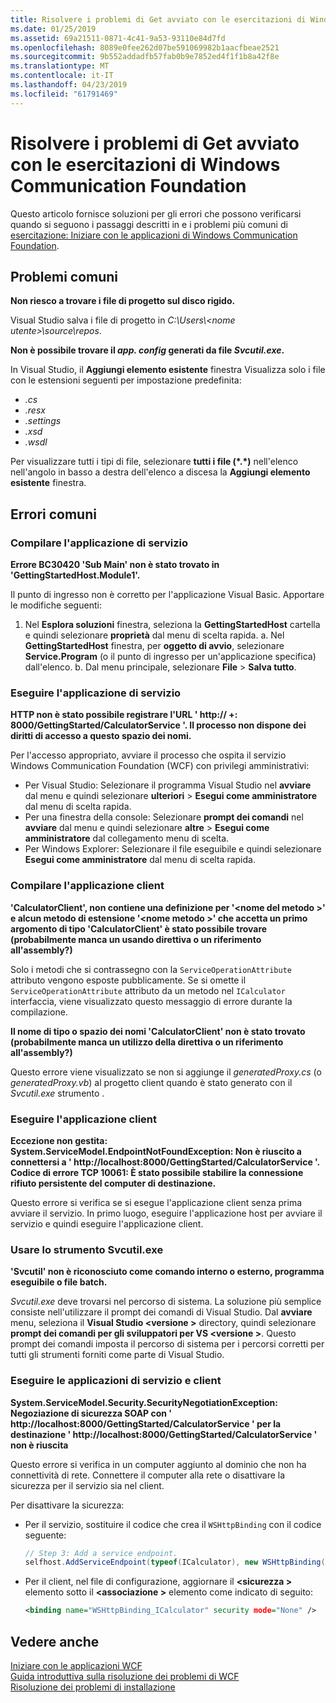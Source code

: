 ```yaml
---
title: Risolvere i problemi di Get avviato con le esercitazioni di Windows Communication Foundation
ms.date: 01/25/2019
ms.assetid: 69a21511-0871-4c41-9a53-93110e84d7fd
ms.openlocfilehash: 8089e0fee262d07be591069982b1aacfbeae2521
ms.sourcegitcommit: 9b552addadfb57fab0b9e7852ed4f1f1b8a42f8e
ms.translationtype: MT
ms.contentlocale: it-IT
ms.lasthandoff: 04/23/2019
ms.locfileid: "61791469"
---
```

# <a name="troubleshoot-the-get-started-with-windows-communication-foundation-tutorials"></a>Risolvere i problemi di Get avviato con le esercitazioni di Windows Communication Foundation

Questo articolo fornisce soluzioni per gli errori che possono verificarsi quando si seguono i passaggi descritti in e i problemi più comuni di [esercitazione: Iniziare con le applicazioni di Windows Communication Foundation](getting-started-tutorial.md). 
  
## <a name="common-problems"></a>Problemi comuni

**Non riesco a trovare i file di progetto sul disco rigido.**

 Visual Studio salva i file di progetto in *C:\Users\\&lt;nome utente&gt;\source\repos*.  

**Non è possibile trovare il *app. config* generati da file *Svcutil.exe*.**

 In Visual Studio, il **Aggiungi elemento esistente** finestra Visualizza solo i file con le estensioni seguenti per impostazione predefinita: 
- *.cs* 
- *.resx* 
- *.settings*
- *.xsd* 
- *.wsdl*

Per visualizzare tutti i tipi di file, selezionare **tutti i file (\*.\*)**  nell'elenco nell'angolo in basso a destra dell'elenco a discesa la **Aggiungi elemento esistente** finestra.  
  
## <a name="common-errors"></a>Errori comuni

### <a name="compile-the-service-application"></a>Compilare l'applicazione di servizio 

**Errore BC30420 'Sub Main' non è stato trovato in 'GettingStartedHost.Module1'.**

Il punto di ingresso non è corretto per l'applicazione Visual Basic. Apportare le modifiche seguenti:

   1. Nel **Esplora soluzioni** finestra, seleziona la **GettingStartedHost** cartella e quindi selezionare **proprietà** dal menu di scelta rapida.
    a. Nel **GettingStartedHost** finestra, per **oggetto di avvio**, selezionare **Service.Program** (o il punto di ingresso per un'applicazione specifica) dall'elenco. 
    b. Dal menu principale, selezionare **File** > **Salva tutto**.

### <a name="run-the-service-application"></a>Eseguire l'applicazione di servizio 

**HTTP non è stato possibile registrare l'URL ' http:\// +: 8000/GettingStarted/CalculatorService '. Il processo non dispone dei diritti di accesso a questo spazio dei nomi.** 

 Per l'accesso appropriato, avviare il processo che ospita il servizio Windows Communication Foundation (WCF) con privilegi amministrativi:
- Per Visual Studio: Selezionare il programma Visual Studio nel **avviare** dal menu e quindi selezionare **ulteriori** > **Esegui come amministratore** dal menu di scelta rapida.
- Per una finestra della console: Selezionare **prompt dei comandi** nel **avviare** dal menu e quindi selezionare **altre** > **Esegui come amministratore** dal collegamento menu di scelta.
- Per Windows Explorer: Selezionare il file eseguibile e quindi selezionare **Esegui come amministratore** dal menu di scelta rapida.

### <a name="compile-the-client-application"></a>Compilare l'applicazione client

**'CalculatorClient', non contiene una definizione per '\<nome del metodo >' e alcun metodo di estensione '\<nome metodo >' che accetta un primo argomento di tipo 'CalculatorClient' è stato possibile trovare (probabilmente manca un usando direttiva o un riferimento all'assembly?)**  

Solo i metodi che si contrassegno con la `ServiceOperationAttribute` attributo vengono esposte pubblicamente. Se si omette il `ServiceOperationAttribute` attributo da un metodo nel `ICalculator` interfaccia, viene visualizzato questo messaggio di errore durante la compilazione.  

**Il nome di tipo o spazio dei nomi 'CalculatorClient' non è stato trovato (probabilmente manca un utilizzo della direttiva o un riferimento all'assembly?)**

 Questo errore viene visualizzato se non si aggiunge il *generatedProxy.cs* (o *generatedProxy.vb*) al progetto client quando è stato generato con il *Svcutil.exe* strumento .  

### <a name="run-the-client-application"></a>Eseguire l'applicazione client

**Eccezione non gestita: System.ServiceModel.EndpointNotFoundException: Non è riuscito a connettersi a ' http:\//localhost:8000/GettingStarted/CalculatorService '. Codice di errore TCP 10061: È stato possibile stabilire la connessione rifiuto persistente del computer di destinazione.**

Questo errore si verifica se si esegue l'applicazione client senza prima avviare il servizio. In primo luogo, eseguire l'applicazione host per avviare il servizio e quindi eseguire l'applicazione client.

### <a name="use-the-svcutilexe-tool"></a>Usare lo strumento Svcutil.exe
   
**'Svcutil' non è riconosciuto come comando interno o esterno, programma eseguibile o file batch.**

 *Svcutil.exe* deve trovarsi nel percorso di sistema. La soluzione più semplice consiste nell'utilizzare il prompt dei comandi di Visual Studio. Dal **avviare** menu, seleziona il **Visual Studio \<versione >** directory, quindi selezionare **prompt dei comandi per gli sviluppatori per VS \<versione >**. Questo prompt dei comandi imposta il percorso di sistema per i percorsi corretti per tutti gli strumenti forniti come parte di Visual Studio.  
  
### <a name="run-the-service-and-client-applications"></a>Eseguire le applicazioni di servizio e client

**System.ServiceModel.Security.SecurityNegotiationException: Negoziazione di sicurezza SOAP con ' http:\//localhost:8000/GettingStarted/CalculatorService ' per la destinazione ' http:\//localhost:8000/GettingStarted/CalculatorService ' non è riuscita**  

Questo errore si verifica in un computer aggiunto al dominio che non ha connettività di rete. Connettere il computer alla rete o disattivare la sicurezza per il servizio sia nel client. 

Per disattivare la sicurezza:

- Per il servizio, sostituire il codice che crea il `WSHttpBinding` con il codice seguente:  
  
    ```csharp
    // Step 3: Add a service endpoint.
    selfhost.AddServiceEndpoint(typeof(ICalculator), new WSHttpBinding(SecurityMode.None), "CalculatorService");  
    ```

- Per il client, nel file di configurazione, aggiornare il  **\<sicurezza >** elemento sotto il  **\<associazione >** elemento come indicato di seguito:  
  
    ```xml
    <binding name="WSHttpBinding_ICalculator" security mode="None" />
    ```  

## <a name="see-also"></a>Vedere anche  
 [Iniziare con le applicazioni WCF](getting-started-tutorial.md)  
 [Guida introduttiva sulla risoluzione dei problemi di WCF](wcf-troubleshooting-quickstart.md)  
 [Risoluzione dei problemi di installazione](troubleshooting-setup-issues.md)
